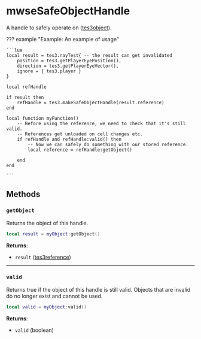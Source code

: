 # mwseSafeObjectHandle
<div class="search_terms" style="display: none">mwsesafeobjecthandle</div>

<!---
	This file is autogenerated. Do not edit this file manually. Your changes will be ignored.
	More information: https://github.com/MWSE/MWSE/tree/master/docs
-->

A handle to safely operate on ([tes3object](https://mwse.github.io/MWSE/types/tes3object/)).

??? example "Example: An example of usage"

	```lua
	local result = tes3.rayTest{ -- the result can get invalidated
		position = tes3.getPlayerEyePosition(),
		direction = tes3.getPlayerEyeVector(),
		ignore = { tes3.player }
	}
	
	local refHandle
	
	if result then
		refHandle = tes3.makeSafeObjectHandle(result.reference)
	end
	
	local function myFunction()
		-- Before using the reference, we need to check that it's still valid.
		-- References get unloaded on cell changes etc.
		if refHandle and refHandle:valid() then
			-- Now we can safely do something with our stored reference.
			local reference = refHandle:getObject()
	
		end
	end

	```

## Methods

### `getObject`
<div class="search_terms" style="display: none">getobject, object</div>

Returns the object of this handle.

```lua
local result = myObject:getObject()
```

**Returns**:

* `result` ([tes3reference](../../types/tes3reference))

***

### `valid`
<div class="search_terms" style="display: none">valid</div>

Returns true if the object of this handle is still valid. Objects that are invalid do no longer exist and cannot be used.

```lua
local valid = myObject:valid()
```

**Returns**:

* `valid` (boolean)

